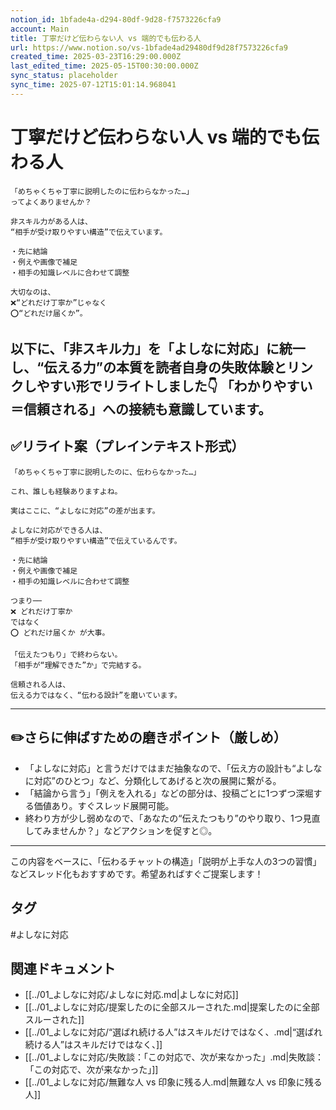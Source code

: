 ```yaml
---
notion_id: 1bfade4a-d294-80df-9d28-f7573226cfa9
account: Main
title: 丁寧だけど伝わらない人 vs 端的でも伝わる人
url: https://www.notion.so/vs-1bfade4ad29480df9d28f7573226cfa9
created_time: 2025-03-23T16:29:00.000Z
last_edited_time: 2025-05-15T00:30:00.000Z
sync_status: placeholder
sync_time: 2025-07-12T15:01:14.968041
---
```

# 丁寧だけど伝わらない人 vs 端的でも伝わる人

```plain text
「めちゃくちゃ丁寧に説明したのに伝わらなかった…」
ってよくありませんか？

非スキル力がある人は、
“相手が受け取りやすい構造”で伝えています。

・先に結論
・例えや画像で補足
・相手の知識レベルに合わせて調整

大切なのは、
❌“どれだけ丁寧か”じゃなく
⭕️“どれだけ届くか”。
```
以下に、「非スキル力」を「よしなに対応」に統一し、“伝える力”の本質を読者自身の失敗体験とリンクしやすい形でリライトしました👇
「わかりやすい＝信頼される」への接続も意識しています。
---
## ✅リライト案（プレインテキスト形式）
```plain text
「めちゃくちゃ丁寧に説明したのに、伝わらなかった…」

これ、誰しも経験ありますよね。

実はここに、“よしなに対応”の差が出ます。

よしなに対応ができる人は、
“相手が受け取りやすい構造”で伝えているんです。

・先に結論
・例えや画像で補足
・相手の知識レベルに合わせて調整

つまり──
❌ どれだけ丁寧か
ではなく
⭕️ どれだけ届くか が大事。

「伝えたつもり」で終わらない。
「相手が“理解できた”か」で完結する。

信頼される人は、
伝える力ではなく、“伝わる設計”を磨いています。

```
---
## ✏️さらに伸ばすための磨きポイント（厳しめ）
- 「よしなに対応」と言うだけではまだ抽象なので、「伝え方の設計も“よしなに対応”のひとつ」など、分類化してあげると次の展開に繋がる。
- 「結論から言う」「例えを入れる」などの部分は、投稿ごとに1つずつ深堀する価値あり。すぐスレッド展開可能。
- 終わり方が少し弱めなので、「あなたの“伝えたつもり”のやり取り、1つ見直してみませんか？」などアクションを促すと◎。
---
この内容をベースに、「伝わるチャットの構造」「説明が上手な人の3つの習慣」などスレッド化もおすすめです。希望あればすぐご提案します！

## タグ

#よしなに対応 

## 関連ドキュメント

- [[../01_よしなに対応/よしなに対応.md|よしなに対応]]
- [[../01_よしなに対応/提案したのに全部スルーされた.md|提案したのに全部スルーされた]]
- [[../01_よしなに対応/“選ばれ続ける人”はスキルだけではなく、.md|“選ばれ続ける人”はスキルだけではなく、]]
- [[../01_よしなに対応/失敗談：「この対応で、次が来なかった」.md|失敗談：「この対応で、次が来なかった」]]
- [[../01_よしなに対応/無難な人 vs 印象に残る人.md|無難な人 vs 印象に残る人]]
